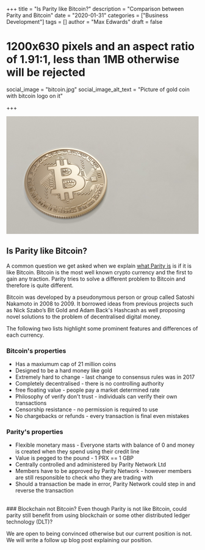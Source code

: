 +++
title = "Is Parity like Bitcoin?"
description = "Comparison between Parity and Bitcoin"
date = "2020-01-31"
categories = ["Business Development"]
tags = []
author = "Max Edwards"
draft = false
# 1200x630 pixels and an aspect ratio of 1.91:1, less than 1MB otherwise will be rejected
social_image = "bitcoin.jpg"
social_image_alt_text = "Picture of gold coin with bitcoin logo on it"

+++

![Picture of golf coin with large letter B on it represting the Bitcoin logo](bitcoin.jpg)

## Is Parity like Bitcoin?

A common question we get asked when we explain [what Parity is](/how-it-works) is if it is like Bitcoin. Bitcoin is the most well known crypto currency and the first to gain any traction. Parity tries to solve a different problem to Bitcoin and therefore is quite different.

Bitcoin was developed by a pseudonymous person or group called Satoshi Nakamoto in 2008 to 2009. It borrowed ideas from previous projects such as Nick Szabo’s Bit Gold and Adam Back's Hashcash as well proposing novel solutions to the problem of decentralised digital money.


The following two lists highlight some prominent features and differences of each currency.

### Bitcoin's properties

 - Has a maxiumum cap of 21 million coins
 - Designed to be a hard money like gold
 - Extremely hard to change - last change to consensus rules was in 2017
 - Completely decentralised - there is no controlling authority
 - free floating value - people pay a market determined rate
 - Philosophy of verify don't trust - individuals can verify their own transactions
 - Censorship resistance - no permission is required to use
 - No chargebacks or refunds - every transaction is final even mistakes

### Parity's properties

 - Flexible monetary mass - Everyone starts with balance of 0 and money is created when they spend using their credit line
 - Value is pegged to the pound - 1 PRX == 1 GBP
 - Centrally controlled and administered by Parity Network Ltd
 - Members have to be approved by Parity Network - however members are still responsible to check who they are trading with
 - Should a transaction be made in error, Parity Network could step in and reverse the transaction

<br>
### Blockchain not Bitcoin?
Even though Parity is not like Bitcoin, could parity still benefit from using blockchain or some other distributed ledger technology (DLT)?

We are open to being convinced otherwise but our current position is not. We will write a follow up blog post explaining our position.
